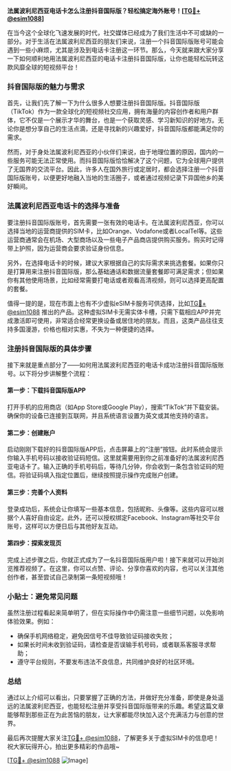 **法属波利尼西亚电话卡怎么注册抖音国际版？轻松搞定海外账号！[[TG💪+ @esim1088](https://t.me/s/esim1088)]**

在当今这个全球化飞速发展的时代，社交媒体已经成为了我们生活中不可或缺的一部分。对于生活在法属波利尼西亚的朋友们来说，注册一个抖音国际版账号可能会遇到一些小麻烦，尤其是涉及到电话卡注册这一环节。那么，今天就来跟大家分享一下如何顺利地用法属波利尼西亚的电话卡注册抖音国际版，让你也能轻松玩转这款风靡全球的短视频平台！

### 抖音国际版的魅力与需求

首先，让我们先了解一下为什么很多人想要注册抖音国际版。抖音国际版（TikTok）作为一款全球化的短视频社交应用，拥有海量的内容创作者和用户群体，它不仅是一个展示才华的舞台，也是一个获取灵感、学习新知识的好地方。无论你是想分享自己的生活点滴，还是寻找新的兴趣爱好，抖音国际版都能满足你的需求。

然而，对于身处法属波利尼西亚的小伙伴们来说，由于地理位置的原因，国内的一些服务可能无法正常使用。而抖音国际版恰恰解决了这个问题，它为全球用户提供了无国界的交流平台。因此，许多人在国外旅行或定居时，都会选择注册一个抖音国际版账号，以便更好地融入当地的生活圈子，或者通过视频记录下异国他乡的美好瞬间。

### 法属波利尼西亚电话卡的选择与准备

要注册抖音国际版账号，首先需要一张有效的电话卡。在法属波利尼西亚，你可以选择当地的运营商提供的SIM卡，比如Orange、Vodafone或者LocalTel等。这些运营商通常会在机场、大型商场以及一些电子产品商店提供购买服务。购买时记得带上护照，因为运营商会要求验证身份信息。

另外，在选择电话卡的时候，建议大家根据自己的实际需求来挑选套餐。如果你只是打算用来注册抖音国际版，那么基础通话和数据流量套餐即可满足需求；但如果你有其他使用场景，比如经常需要打电话或者观看高清视频，则可以选择更高配置的套餐。

值得一提的是，现在市面上也有不少虚拟eSIM卡服务可供选择，比如[TG💪+ @esim1088](https://t.me/s/esim1088) 推出的产品。这种虚拟SIM卡无需实体卡槽，只需下载相应APP并完成激活即可使用，非常适合经常更换设备或居住地的朋友。而且，这类产品往往支持多国漫游，价格也相对实惠，不失为一种便捷的选择。

### 注册抖音国际版的具体步骤

接下来就是重点部分了——如何用法属波利尼西亚的电话卡成功注册抖音国际版账号。以下将分步讲解整个流程：

#### 第一步：下载抖音国际版APP
打开手机的应用商店（如App Store或Google Play），搜索“TikTok”并下载安装。确保你的设备已连接到互联网，并且系统语言设置为英文或其他支持的语言。

#### 第二步：创建账户
启动刚刚下载好的抖音国际版APP后，点击屏幕上的“注册”按钮。此时系统会提示你输入手机号码以接收验证码短信。这里就需要用到你之前准备好的法属波利尼西亚电话卡了。输入正确的手机号码后，等待几分钟，你会收到一条包含验证码的短信。将验证码填入指定位置后，继续按照提示操作完成账户创建。

#### 第三步：完善个人资料
登录成功后，系统会让你填写一些基本信息，包括昵称、头像等。这些内容可以根据个人喜好自由设定。此外，还可以授权绑定Facebook、Instagram等社交平台账号，这样可以方便日后与其他好友互动。

#### 第四步：探索发现页
完成上述步骤之后，你就正式成为了一名抖音国际版用户啦！接下来就可以开始浏览推荐视频了。在这里，你可以点赞、评论、分享你喜欢的内容，也可以关注其他创作者，甚至尝试自己录制第一条短视频哦！

### 小贴士：避免常见问题

虽然注册过程看起来简单明了，但在实际操作中仍需注意一些细节问题，以免影响体验效果。例如：
- 确保手机网络稳定，避免因信号不佳导致验证码接收失败；
- 如果长时间未收到验证码，请检查是否误输手机号码，或者联系客服寻求帮助；
- 遵守平台规则，不要发布违法不良信息，共同维护良好的社区环境。

### 总结

通过以上介绍可以看出，只要掌握了正确的方法，并做好充分准备，即使是身处遥远的法属波利尼西亚，也能轻松注册并享受抖音国际版带来的乐趣。希望这篇文章能够帮到那些正在为此苦恼的朋友，让大家都能尽快加入这个充满活力与创意的世界。

最后再次提醒大家关注[TG💪+ @esim1088](https://t.me/s/esim1088)，了解更多关于虚拟SIM卡的信息吧！祝大家玩得开心，拍出更多精彩的作品哦~

[[TG💪+ @esim1088](https://t.me/s/esim1088) ![Image](https://i.postimg.cc/4NQfJmqS/Snipaste-2025-05-13-00-14-12.png)]